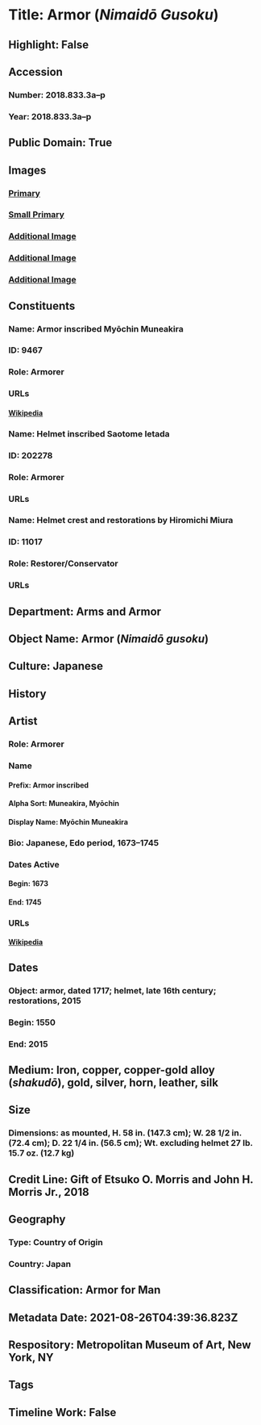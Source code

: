 # Title: Armor (<i>Nimaidō Gusoku</i>)
## Highlight: False
## Accession
### Number: 2018.833.3a–p
### Year: 2018.833.3a–p
## Public Domain: True
## Images
### [Primary](https://images.metmuseum.org/CRDImages/aa/original/LC-L_2015_44_6a_f-013.jpg)
### [Small Primary](https://images.metmuseum.org/CRDImages/aa/web-large/LC-L_2015_44_6a_f-013.jpg)
### [Additional Image](https://images.metmuseum.org/CRDImages/aa/original/LC-L_2015_44_6a_f-024.jpg)
### [Additional Image](https://images.metmuseum.org/CRDImages/aa/original/LC-L_2015_44_6a_f-029.jpg)
### [Additional Image](https://images.metmuseum.org/CRDImages/aa/original/LC-L_2015_44_6a_f-042.jpg)
## Constituents
### Name: Armor inscribed Myōchin Muneakira
### ID: 9467
### Role: Armorer
### URLs
#### [Wikipedia](https://www.wikidata.org/wiki/Q61483477)
### Name: Helmet inscribed Saotome Ietada
### ID: 202278
### Role: Armorer
### URLs
### Name: Helmet crest and restorations by Hiromichi Miura
### ID: 11017
### Role: Restorer/Conservator
### URLs
## Department: Arms and Armor
## Object Name: Armor (<i>Nimaidō gusoku</i>)
## Culture: Japanese
## History
## Artist
### Role: Armorer
### Name
#### Prefix: Armor inscribed
#### Alpha Sort: Muneakira, Myōchin
#### Display Name: Myōchin Muneakira
### Bio: Japanese, Edo period, 1673–1745
### Dates Active
#### Begin: 1673
#### End: 1745
### URLs
#### [Wikipedia](https://www.wikidata.org/wiki/Q61483477)
## Dates
### Object: armor, dated 1717; helmet, late 16th century; restorations, 2015
### Begin: 1550
### End: 2015
## Medium: Iron, copper, copper-gold alloy (<i>shakudō</i>), gold, silver, horn, leather, silk
## Size
### Dimensions: as mounted, H. 58 in. (147.3 cm); W. 28 1/2 in. (72.4 cm); D. 22 1/4 in. (56.5 cm); Wt. excluding helmet 27 lb. 15.7 oz. (12.7 kg)
## Credit Line: Gift of Etsuko O. Morris and John H. Morris Jr., 2018
## Geography
### Type: Country of Origin
### Country: Japan
## Classification: Armor for Man
## Metadata Date: 2021-08-26T04:39:36.823Z
## Respository: Metropolitan Museum of Art, New York, NY
## Tags
## Timeline Work: False
